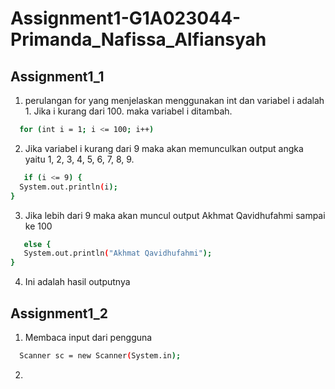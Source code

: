 # Assignment1-G1A023044-Primanda_Nafissa_Alfiansyah

## Assignment1_1
1. perulangan for yang menjelaskan menggunakan int dan variabel i adalah 1. Jika i kurang dari 100. maka variabel i ditambah.
 ```sh
   for (int i = 1; i <= 100; i++)
   ```
2. Jika variabel i kurang dari 9 maka akan memunculkan output angka yaitu 1, 2, 3, 4, 5, 6, 7, 8, 9.
```sh
   if (i <= 9) {
  System.out.println(i);
}
 ```

3. Jika lebih dari 9 maka akan muncul output Akhmat Qavidhufahmi sampai ke 100
```sh
   else {
   System.out.println("Akhmat Qavidhufahmi");
}
   ```
4. Ini adalah hasil outputnya


## Assignment1_2
1. Membaca input dari pengguna
 ```sh
   Scanner sc = new Scanner(System.in);
   ```
2. 
